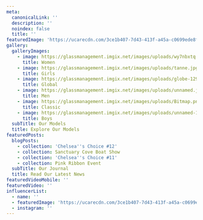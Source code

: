 ```yaml
---
meta:
  canonicalLink: ''
  description: ''
  noindex: false
  title: ''
featuredImage: 'https://ucarecdn.com/3ce1b407-7d43-413f-a45a-c0699ede8f8b/'
gallery:
  galleryImages:
    - image: https://glassmanagement.imgix.net/images/uploads/wy7nbxtq.jpg
      title: Women
    - image: https://glassmanagement.imgix.net/images/uploads/tanne.jpg
      title: Girls
    - image: https://glassmanagement.imgix.net/images/uploads/globe-1290378_1920.jpg
      title: Global
    - image: https://glassmanagement.imgix.net/images/uploads/unnamed.jpg
      title: Men
    - image: https://glassmanagement.imgix.net/images/uploads/Bitmap.png
      title: Classic
    - image: https://glassmanagement.imgix.net/images/uploads/unnamed-14.jpg
      title: Boys
  subTitle: Our Models
  title: Explore Our Models
featuredPosts:
  blogPosts:
    - collection: 'Chelsea''s Choice #12'
    - collection: Sanctuary Cove Boat Show
    - collection: 'Chelsea''s Choice #11'
    - collection: Pink Ribbon Event
  subTitle: Our Journal
  title: Read Our Latest News
featuredVideoMobile: ''
featuredVideo: ''
influencerList:
  - name: ''
  - featuredImage: 'https://ucarecdn.com/3ce1b407-7d43-413f-a45a-c0699ede8f8b/'
  - instagram: ''
---
```


<!-- Use this to force Gatsby to correctly determine optional images/file schema -->
